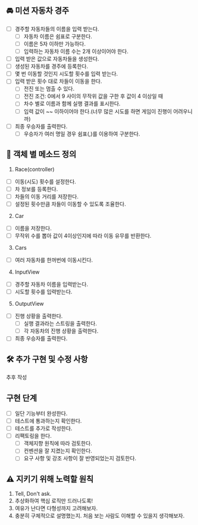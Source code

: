## 🚘 미션 자동차 경주  
- [ ] 경주할 자동차들의 이름을 입력 받는다.    
  - [ ] 자동차 이름은 쉼표로 구분한다.  
  - [ ] 이름은 5자 이하만 가능하다.  
  - [ ] 입력하는 자동차 이름 수는 2개 이상이어야 한다.    
- [ ] 입력 받은 값으로 자동차들을 생성한다.  
- [ ] 생성된 자동차를 경주에 등록한다.  
- [ ] 몇 번 이동할 것인지 시도할 횟수를 입력 받는다.  
- [ ] 입력 받은 횟수 대로 차들이 이동을 한다.
  - [ ] 전진 또는 멈출 수 있다.
  - [ ] 전진 조건: 0에서 9 사이의 무작위 값을 구한 후 값이 4 이상일 때  
  - [ ] 차수 별로 이름과 함께 실행 결과를 표시한다.  
  - [ ] 입력 값이 ~~ 이하이어야 한다.(너무 많은 시도를 하면 게임이 진행이 어려우니까)  
- [ ] 최종 우승자를 출력한다.
  - [ ] 우승자가 여러 명일 경우 쉼표(,)를 이용하여 구분한다.
  
## 📝 객체 별 메소드 정의  
1. Race(controller)  
- [ ] 이동(시도) 횟수를 설정한다.  
- [ ] 차 정보를 등록한다.  
- [ ] 차들의 이동 거리를 저장한다.  
- [ ] 설정된 횟수만큼 차들이 이동할 수 있도록 조율한다.  
    
2. Car  
- [ ] 이름을 저장한다.  
- [ ] 무작위 수를 뽑아 값이 4이상인지에 따라 이동 유무를 반환한다.  
  
3. Cars  
- [ ] 여러 자동차를 한꺼번에 이동시킨다.  
   
4. InputView  
- [ ] 경주할 자동차 이름을 입력받는다.  
- [ ] 시도할 횟수를 입력받는다.    
   
5. OutputView  
- [ ] 진행 상황을 출력한다.   
  - [ ] 실행 결과라는 스트링을 출력한다.  
  - [ ] 각 자동차의 진행 상황을 출력한다.  
- [ ] 최종 우승자를 출력한다.  
  
## 🛠️ 추가 구현 및 수정 사항  
추후 작성  

## 구현 단계  
- [ ] 일단 기능부터 완성한다.  
- [ ] 테스트에 통과하는지 확인한다.  
- [ ] 테스트를 추가로 작성한다.  
- [ ] 리팩토링을 한다.  
  - [ ] 객체지향 원칙에 따라 검토한다.  
  - [ ] 컨벤션을 잘 지켰는지 확인한다.  
  - [ ] 요구 사항 및 강조 사항이 잘 반영되었는지 검토한다.  
  
## ⚠️ 지키기 위해 노력할 원칙  
1. Tell, Don't ask.  
2. 추상화하여 핵심 로직만 드러나도록!   
3. 여유가 난다면 다형성까지 고려해보자.  
4. 충분히 구체적으로 설명했는지. 처음 보는 사람도 이해할 수 있을지 생각해보자.   